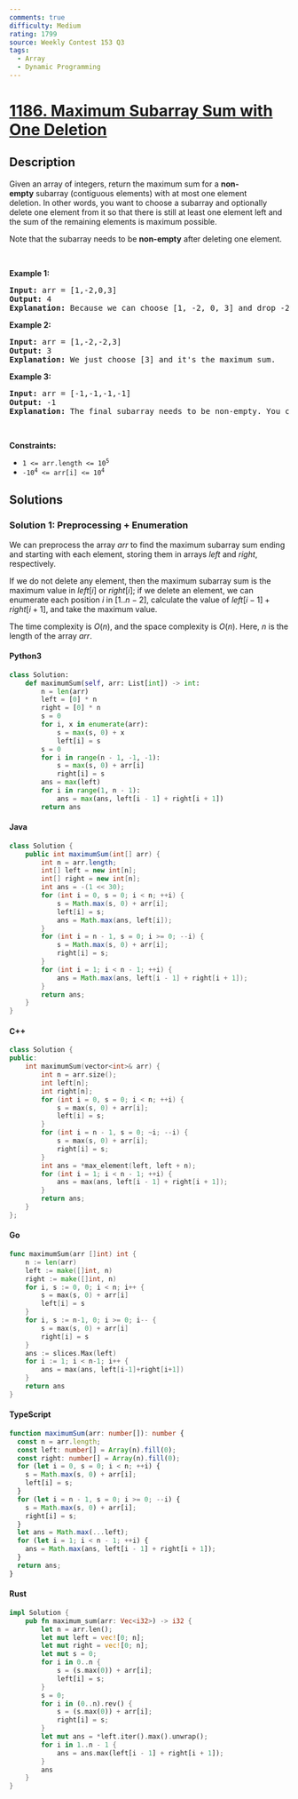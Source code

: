 ```yaml
---
comments: true
difficulty: Medium
rating: 1799
source: Weekly Contest 153 Q3
tags:
  - Array
  - Dynamic Programming
---
```


<!-- problem:start -->

# [1186. Maximum Subarray Sum with One Deletion](https://leetcode.com/problems/maximum-subarray-sum-with-one-deletion)


## Description

<!-- description:start -->

<p>Given an array of integers, return the maximum sum for a <strong>non-empty</strong>&nbsp;subarray (contiguous elements) with at most one element deletion.&nbsp;In other words, you want to choose a subarray and optionally delete one element from it so that there is still at least one element left and the&nbsp;sum of the remaining elements is maximum possible.</p>

<p>Note that the subarray needs to be <strong>non-empty</strong> after deleting one element.</p>

<p>&nbsp;</p>
<p><strong class="example">Example 1:</strong></p>

<pre>
<strong>Input:</strong> arr = [1,-2,0,3]
<strong>Output:</strong> 4
<strong>Explanation: </strong>Because we can choose [1, -2, 0, 3] and drop -2, thus the subarray [1, 0, 3] becomes the maximum value.</pre>

<p><strong class="example">Example 2:</strong></p>

<pre>
<strong>Input:</strong> arr = [1,-2,-2,3]
<strong>Output:</strong> 3
<strong>Explanation: </strong>We just choose [3] and it&#39;s the maximum sum.
</pre>

<p><strong class="example">Example 3:</strong></p>

<pre>
<strong>Input:</strong> arr = [-1,-1,-1,-1]
<strong>Output:</strong> -1
<strong>Explanation:</strong>&nbsp;The final subarray needs to be non-empty. You can&#39;t choose [-1] and delete -1 from it, then get an empty subarray to make the sum equals to 0.
</pre>

<p>&nbsp;</p>
<p><strong>Constraints:</strong></p>

<ul>
	<li><code>1 &lt;= arr.length &lt;= 10<sup>5</sup></code></li>
	<li><code>-10<sup>4</sup> &lt;= arr[i] &lt;= 10<sup>4</sup></code></li>
</ul>

<!-- description:end -->

## Solutions

<!-- solution:start -->

### Solution 1: Preprocessing + Enumeration

We can preprocess the array $\textit{arr}$ to find the maximum subarray sum ending and starting with each element, storing them in arrays $\textit{left}$ and $\textit{right}$, respectively.

If we do not delete any element, then the maximum subarray sum is the maximum value in $\textit{left}[i]$ or $\textit{right}[i]$; if we delete an element, we can enumerate each position $i$ in $[1..n-2]$, calculate the value of $\textit{left}[i-1] + \textit{right}[i+1]$, and take the maximum value.

The time complexity is $O(n)$, and the space complexity is $O(n)$. Here, $n$ is the length of the array $\textit{arr}$.

<!-- tabs:start -->

#### Python3

```python
class Solution:
    def maximumSum(self, arr: List[int]) -> int:
        n = len(arr)
        left = [0] * n
        right = [0] * n
        s = 0
        for i, x in enumerate(arr):
            s = max(s, 0) + x
            left[i] = s
        s = 0
        for i in range(n - 1, -1, -1):
            s = max(s, 0) + arr[i]
            right[i] = s
        ans = max(left)
        for i in range(1, n - 1):
            ans = max(ans, left[i - 1] + right[i + 1])
        return ans
```

#### Java

```java
class Solution {
    public int maximumSum(int[] arr) {
        int n = arr.length;
        int[] left = new int[n];
        int[] right = new int[n];
        int ans = -(1 << 30);
        for (int i = 0, s = 0; i < n; ++i) {
            s = Math.max(s, 0) + arr[i];
            left[i] = s;
            ans = Math.max(ans, left[i]);
        }
        for (int i = n - 1, s = 0; i >= 0; --i) {
            s = Math.max(s, 0) + arr[i];
            right[i] = s;
        }
        for (int i = 1; i < n - 1; ++i) {
            ans = Math.max(ans, left[i - 1] + right[i + 1]);
        }
        return ans;
    }
}
```

#### C++

```cpp
class Solution {
public:
    int maximumSum(vector<int>& arr) {
        int n = arr.size();
        int left[n];
        int right[n];
        for (int i = 0, s = 0; i < n; ++i) {
            s = max(s, 0) + arr[i];
            left[i] = s;
        }
        for (int i = n - 1, s = 0; ~i; --i) {
            s = max(s, 0) + arr[i];
            right[i] = s;
        }
        int ans = *max_element(left, left + n);
        for (int i = 1; i < n - 1; ++i) {
            ans = max(ans, left[i - 1] + right[i + 1]);
        }
        return ans;
    }
};
```

#### Go

```go
func maximumSum(arr []int) int {
	n := len(arr)
	left := make([]int, n)
	right := make([]int, n)
	for i, s := 0, 0; i < n; i++ {
		s = max(s, 0) + arr[i]
		left[i] = s
	}
	for i, s := n-1, 0; i >= 0; i-- {
		s = max(s, 0) + arr[i]
		right[i] = s
	}
	ans := slices.Max(left)
	for i := 1; i < n-1; i++ {
		ans = max(ans, left[i-1]+right[i+1])
	}
	return ans
}
```

#### TypeScript

```ts
function maximumSum(arr: number[]): number {
  const n = arr.length;
  const left: number[] = Array(n).fill(0);
  const right: number[] = Array(n).fill(0);
  for (let i = 0, s = 0; i < n; ++i) {
    s = Math.max(s, 0) + arr[i];
    left[i] = s;
  }
  for (let i = n - 1, s = 0; i >= 0; --i) {
    s = Math.max(s, 0) + arr[i];
    right[i] = s;
  }
  let ans = Math.max(...left);
  for (let i = 1; i < n - 1; ++i) {
    ans = Math.max(ans, left[i - 1] + right[i + 1]);
  }
  return ans;
}
```

#### Rust

```rust
impl Solution {
    pub fn maximum_sum(arr: Vec<i32>) -> i32 {
        let n = arr.len();
        let mut left = vec![0; n];
        let mut right = vec![0; n];
        let mut s = 0;
        for i in 0..n {
            s = (s.max(0)) + arr[i];
            left[i] = s;
        }
        s = 0;
        for i in (0..n).rev() {
            s = (s.max(0)) + arr[i];
            right[i] = s;
        }
        let mut ans = *left.iter().max().unwrap();
        for i in 1..n - 1 {
            ans = ans.max(left[i - 1] + right[i + 1]);
        }
        ans
    }
}
```

<!-- tabs:end -->

<!-- solution:end -->

<!-- problem:end -->
